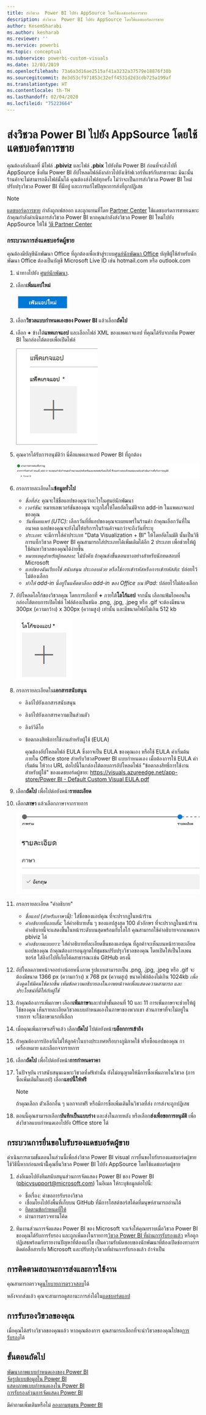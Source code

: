 ```yaml
---
title: ส่งวิชวล  Power BI ไปยัง AppSource โดยใช้แดชบอร์ดการขาย
description: ส่งวิชวล  Power BI ไปยัง AppSource โดยใช้แดชบอร์ดการขาย
author: KesemSharabi
ms.author: kesharab
ms.reviewer: ''
ms.service: powerbi
ms.topic: conceptual
ms.subservice: powerbi-custom-visuals
ms.date: 12/03/2019
ms.openlocfilehash: 73a6a3d16ae2515af41a3232a37579e18876f38b
ms.sourcegitcommit: 8e3d53cf971853c32eff4531d2d3cdb725a199af
ms.translationtype: HT
ms.contentlocale: th-TH
ms.lasthandoff: 02/04/2020
ms.locfileid: "75223664"
---
```

# <a name="submit-a-power-bi-visual-to-appsource-using-seller-dashboard"></a>ส่งวิชวล  Power BI ไปยัง AppSource โดยใช้แดชบอร์ดการขาย

คุณต้องส่งอีเมลที่ มีไฟล์ **.pbiviz** และไฟล์ **.pbix** ไปยังทีม Power BI ก่อนที่จะส่งไปที่ AppSource ซึ่งทีม Power BI อัปโหลดไฟล์ดังกล่าวไปยังเซิร์ฟเวอร์ที่แชร์กับสาธารณะ มิฉะนั้นร้านค้าจะไม่สามารถดึงไฟล์นั้นได้ คุณต้องส่งไฟล์ทุกครั้ง ไม่ว่าจะเป็นการส่งวิชวล Power BI ใหม่ ปรับปรุงวิชวล Power BI ที่มีอยู่ และการแก้ไขปัญหาการส่งที่ถูกปฏิเสธ

>[!NOTE]
>[แดชบอร์ดการขาย](https://docs.microsoft.com/office/dev/store/use-the-seller-dashboard-to-submit-to-the-office-store) กำลังถูกเฟสออก และถูกแทนที่โดย [Partner Center](https://docs.microsoft.com/partner-center/) ใช้แดชบอร์ดการขายเฉพาะถ้าคุณกำลังดำเนินการส่งวิชวล Power BI หากคุณกำลังส่งวิชวล Power BI ใหม่ไปยัง AppSource ให้ใช้ [วิธี Partner Center](office-store.md#submitting-to-appsource)

### <a name="seller-dashboard-submission-process"></a>กระบวนการส่งแดชบอร์ดผู้ขาย

คุณต้องมีบัญชีนักพัฒนา Office ที่ถูกต้องเพื่อเข้าสู่ระบบ[ศูนย์นักพัฒนา Office](https://dev.office.com/) บัญชีผู้ใช้สำหรับนักพัฒนา Office ต้องเป็นบัญชี Microsoft Live ID เช่น hotmail.com หรือ outlook.com

1. นำทางไปยัง [ศูนย์นักพัฒนา](https://sellerdashboard.microsoft.com/Application/Summary).

2. เลือก**เพิ่มแอปใหม่**

    ![เพิ่มแอป](media/office-store/powerbi-custom-visual-add-an-app.png)

3. เลือก**วิชวลแบบกำหนดเองของ Power BI** แล้วเลือก**ถัดไป**

4. เลือก **+** ข้างใต้**แพคเกจแอป** และเลือกไฟล์ XML ของแพคเกจแอป ที่คุณได้รับจากทีม Power BI ในกล่องโต้ตอบเพื่อเปิดไฟล์

    ![แพ็คเกจแอป](media/office-store/powerbi-custom-visual-apppackage.png)

5. คุณควรได้รับการอนุมัติว่า นี่คือแพคเกจแอป Power BI ที่ถูกต้อง

    ![อนุมัติคำขอแล้ว](media/office-store/powerbi-custom-visual-manifest-approved.png)

6. กรอกรายละเอียดใน**ข้อมูลทั่วไป**

   * *ชื่อที่ส่ง:* คุณจะใช้ชื่อแอปของคุณว่าอะไรในศูนย์นักพัฒนา
   * *เวอร์ชัน:* หมายเลขเวอร์ชันของคุณ จะถูกใส่ให้โดยอัตโนมัติจาก add-in ในแพคเกจแอปของคุณ
   * *วันที่เผยแพร่ (UTC):* เลือกวันที่ที่แอปของคุณจะเผยแพร่ในร้านค้า ถ้าคุณเลือกวันที่ในอนาคต แอปของคุณจะยังไม่ให้บริการในร้านค้าจนกว่าจะถึงวันที่ระบุ
   * *ประเภท:* จะมีการใส่ค่าประเภท "Data Visualization + BI" ให้โดยอัตโนมัติ นั้นเป็นวิธีการแท็กวิชวล Power BI คุณสามารถใส่ประเภทได้เพิ่มเติมได้อีก 2 ประเภท เพื่อช่วยให้ผู้ใช้ค้นหาวิชวลของคุณได้ง่ายขึ้น
   * *หมายเหตุสำหรับผู้ทดสอบ:* ไม่บังคับ ถ้าคุณส่งขั้นตอนบางอย่างสำหรับนักทดสอบที่ Microsoft
   * *แอปของฉันเรียกใช้ สนับสนุน ประกอบด้วย หรือใช้การเข้ารหัสหรือการเข้ารหัสลับ:* ปล่อยไว้ไม่ต้องเลือก
   * *ทำให้ add-in นี้อยู่ในแค็ตตาล็อก add-in ของ Office บน iPad:* ปล่อยไว้ไม่ต้องเลือก
7. อัปโหลดโลโก้ของวิชวลคุณ โดยการเลือกที่ **+** ภายใต้**โลโก้แอป** จากนั้น เลือกแฟ้มไอคอนในกล่องโต้ตอบการเปิดไฟล์ ไฟล์ต้องเป็นชนิด .png, .jpg, .jpeg หรือ .gif จะต้องมีขนาด 300px (ความกว้าง) x 300px (ความสูง) เท่านั้น และมีขนาดไฟล์ไม่เกิน 512 kb

    ![โลโก้ของแอป](media/office-store/powerbi-custom-visual-app-logo.png)

8. กรอกรายละเอียดใน**เอกสารสนับสนุน**

   * ลิงก์ไปยังเอกสารสนับสนุน
   * ลิงก์ไปยังเอกสารความเป็นส่วนตัว
   * ลิงก์วิดีโอ
   * ข้อตกลงสิทธิการใช้งานสำหรับผู้ใช้ (EULA)

       คุณต้องอัปโหลดไฟล์ EULA ซึ่งอาจเป็น EULA ของคุณเอง หรือใช้ EULA ค่าเริ่มต้นภายใน Office store สำหรับวิชวลPower BI แบบกำหนดเอง เมื่อต้องการใช้ EULA ค่าเริ่มต้น ให้วาง URL ต่อไปนี้ในกล่องโต้ตอบการอัปโหลดไฟล์ "ข้อตกลงสิทธิ์การใช้งานสำหรับผู้ใช้" ของแดชบอร์ดผู้ขาย: [https://visuals.azureedge.net/app-store/Power BI - Default Custom Visual EULA.pdf](https://visuals.azureedge.net/app-store/Power%20BI%20-%20Default%20Custom%20Visual%20EULA.pdf)

9. เลือก**ถัดไป** เพื่อไปต่อยังหน้า**รายละเอียด**

10. เลือก**ภาษา** แล้วเลือกภาษาจากรายการ

    ![ภาษา](media/office-store/powerbi-custom-visual-language.png)

11. กรอกรายละเอียด "คำอธิบาย"

    * *ชื่อแอป (สำหรับภาษานี้):* ใส่ชื่อของแอปคุณ ที่จะปรากฏในหน้าร้าน
    * *คำอธิบายที่แบบสั้น:* ใส่คำอธิบายสั้น ๆ ของแอปสูงสุด 100 ตัวอักษร ที่จะปรากฏในหน้าร้าน คำอธิบายนี้จะแสดงขึ้นในหน้าระดับบนสุดพร้อมกับโลโก้ คุณสามารถใช้คำอธิบายจากแพคเกจ pbiviz ได้
    * *คำอธิบายแบบยาว:* ใส่คำอธิบายที่ละเอียดขึ้นของแอปคุณ ที่ลูกค้าจะเห็นบนหน้ารายละเอียดแอปของคุณ ถ้าคุณต้องการอนุญาตให้ชุมชนปรับปรุงวิชวลของคุณ โดยเปิดให้เป็นโอเพนซอร์ส ใส่ลิงก์ไปที่เก็บโค้ดสาธารณะเช่น GitHub ตรงนี้

12. อัปโหลดภาพหน้าจออย่างน้อยหนึ่งภาพ รูปแบบสามารถเป็น .png, .jpg, .jpeg หรือ .gif จะต้องมีขนาด 1366 px (ความกว้าง) x 768 px (ความสูง) ขนาดไฟล์ต้องไม่เกิน 1024kb *เพื่อดึงดูดให้มีคนใช้มากขึ้น เพิ่มข้อความอธิบายลงในภาพหน้าจอเพื่อแสดงความสามารถ และประโยชน์ที่มีให้กับผู้ใช้*

12. ถ้าคุณต้องการเพิ่มภาษา เลือก**เพิ่มภาษา**และทำซ้ำขั้นตอนที่ 10 และ 11 การเพิ่มภาษาจะช่วยให้ผู้ใช้ของคุณ เห็นรายละเอียดวิชวลแบบกำหนดเองในภาษาของพวกเขา ส่วนภาษาที่จะไม่อยู่ในรายการ จะใช้ภาษาแรกที่เลือก

13. เมื่อคุณเพิ่มภาษาเสร็จแล้ว เลือก**ถัดไป** ไปต่อยังหน้า**บล็อกการเข้าถึง**

14. ถ้าคุณต้องการป้องกันไม่ให้ลูกค้าในบางประเทศหรือบางภูมิภาคใช้ หรือซื้อแอปของคุณ กาเครื่องหมาย และเลือกจากรายการ

15. เลือก**ถัดไป** เพื่อไปต่อยังหน้า**การกำหนดราคา**

16. ในปัจจุบัน เราสนับสนุนเฉพาะวิชวลที่*ฟรี*เท่านั้น ยังไม่อนุญาตให้มีการซื้อเพิ่มภายในวิชวล (การซื้อเพิ่มเติมในแอป) เลือก**แอปนี้ให้ฟรี**

    > [!NOTE]
    > ถ้าคุณเลือก ตัวเลือกอื่น ๆ นอกจากฟรี หรือมีการซื้อเพิ่มเติมในวิชวลที่ส่ง การส่งจะถูกปฏิเสธ

17. ตอนนี้คุณสามารถเลือก**บันทึกเป็นแบบร่าง** และส่งในภายหลัง หรือเลือก**ส่งเพื่อขอการอนุมัติ** เพื่อส่งวิชวลแบบกำหนดเองไปยัง Office store ได้

## <a name="seller-dashboard-certification-submission-process"></a>กระบวนการยื่นขอใบรับรองแดชบอร์ดผู้ขาย

ดำเนินการตามขั้นตอนในส่วนนี้เพื่อส่งวิชวล Power BI visual การยื่นขอใบรับรองแดชบอร์ดผู้ขาย ใช้วิธีนี้หากก่อนหน้านี้ึคุณยื่นวิชวล Power BI ไปยัง AppSource โดยใช้แดชบอร์ดผู้ขาย

1. ส่งอีเมลไปยังทีมสนับสนุนส่วนการจัดแสดง Power BI ของ Power BI (pbicvsupport@microsoft.com) ในอีเมล ให้ระบุข้อมูลต่อไปนี้:
    * ชื่อเรื่อง: คำขอการรับรองวิชวล
    * เชื่อมโยงไปยังพื้นที่เก็บบน GitHub ที่มีการโฮสต์ซอร์สโค้ดที่มนุษย์สามารถอ่านได้
    * [ยึดตามข้อกำหนดที่ให้](power-bi-custom-visuals-certified.md#certification-requirements)
    * ผ่านการตรวจทานโค้ด

2. ทีมงานส่วนการจัดแสดง Power BI ของ Microsoft จะแจ้งให้คุณทราบเมื่อวิชวล Power BI ของคุณได้รับการรับรอง และถูกเพิ่มลงในรายการ[วิชวล Power BI ที่ผ่านการรับรองแล้ว](power-bi-custom-visuals-certified.md#certified-power-bi-visuals) หรือถูกปฏิเสธพร้อมกับรายงานปัญหาที่ต้องแก้ไข เป็นความรับผิดชอบของนักพัฒนาที่ต้องเปิดช่องทางการติดต่อสื่อสารกับ Microsoft และปรับปรุงวิชวลที่ผ่านการรับรองแล้ว ถ้าจำเป็น

## <a name="tracking-submission-status-and-usage"></a>การติดตามสถานะการส่งและการใช้งาน

คุณสามารถตรวจดู[นโยบายการตรวจสอบ](https://dev.office.com/officestore/docs/validation-policies#13-power-bi-custom-visuals)ได้

หลังจากส่งแล้ว คุณจะสามารถดูสถานะการส่งได้ใน[แดชบอร์ดแอป](https://sellerdashboard.microsoft.com/Application/Summary/)

## <a name="certify-your-visual"></a>การรับรองวิชวลของคุณ

เมื่อคุณได้สร้างวิชวลของคุณแล้ว หากคุณต้องการ คุณสามารถเลือกที่จะนำวิชวลของคุณไปขอ[การรับรอง](../developer/power-bi-custom-visuals-certified.md)ได้

## <a name="next-steps"></a>ขั้นตอนถัดไป

[พัฒนาภาพแบบกำหนดเองของ Power BI](visuals/custom-visual-develop-tutorial.md)  
[จัดรูปแบบข้อมูลใน Power BI](../visuals/power-bi-report-visualizations.md)  
[แสดงภาพแบบกำหนดเองใน Power BI](../developer/power-bi-custom-visuals.md)  
[การรับรองส่วนการจัดแสดง Power BI](../developer/power-bi-custom-visuals-certified.md)

มีคำถามเพิ่มเติมหรือไม่ [ลองถามชุมชน Power BI](https://community.powerbi.com/)
